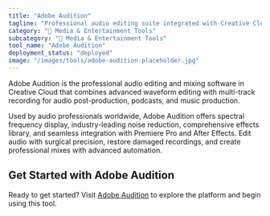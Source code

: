 ```yaml
---
title: "Adobe Audition"
tagline: "Professional audio editing suite integrated with Creative Cloud"
category: "🎵 Media & Entertainment Tools"
subcategory: "🎵 Media & Entertainment Tools"
tool_name: "Adobe Audition"
deployment_status: "deployed"
image: "/images/tools/adobe-audition-placeholder.jpg"
---
```

Adobe Audition is the professional audio editing and mixing software in Creative Cloud that combines advanced waveform editing with multi-track recording for audio post-production, podcasts, and music production.

Used by audio professionals worldwide, Adobe Audition offers spectral frequency display, industry-leading noise reduction, comprehensive effects library, and seamless integration with Premiere Pro and After Effects. Edit audio with surgical precision, restore damaged recordings, and create professional mixes with advanced automation.

## Get Started with Adobe Audition

Ready to get started? Visit [Adobe Audition](https://www.adobe.com/products/audition.html) to explore the platform and begin using this tool.
